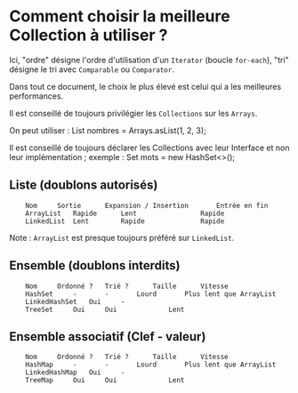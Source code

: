 # Comment choisir la meilleure Collection à utiliser ?

Ici, "ordre" désigne l'ordre d'utilisation d'un `Iterator` (boucle `for-each`), "tri" désigne le tri avec `Comparable` ou `Comparator`.

Dans tout ce document, le choix le plus élevé est celui qui a les meilleures performances.

Il est conseillé de toujours privilégier les `Collections` sur les `Arrays`.

On peut utiliser :
		List<Integer> nombres = Arrays.asList(1, 2, 3);

Il est conseillé de toujours déclarer les Collections avec leur Interface et non leur implémentation ; exemple :
		Set<String> mots = new HashSet<>();

## Liste (doublons autorisés)

		Nom		Sortie		Expansion / Insertion		Entrée en fin
		ArrayList	Rapide		Lent				Rapide
		LinkedList	Lent		Rapide				Rapide

Note : `ArrayList` est presque toujours préféré sur `LinkedList`.

## Ensemble (doublons interdits)

		Nom		Ordonné ?	Trié ?		Taille		Vitesse
		HashSet		-		-		Lourd		Plus lent que ArrayList
		LinkedHashSet	Oui		-
		TreeSet		Oui		Oui				Lent

## Ensemble associatif (Clef - valeur)

		Nom		Ordonné ?	Trié ?		Taille		Vitesse
		HashMap		-		-		Lourd		Plus lent que ArrayList
		LinkedHashMap	Oui		-
		TreeMap		Oui		Oui				Lent
